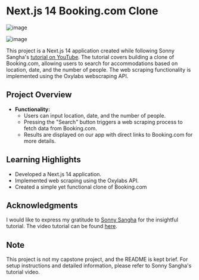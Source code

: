 # Next.js 14 Booking.com Clone

![image](https://github.com/randilt/booking.com-clone-nextjs14/assets/51049280/41e0f5a7-3969-4ddf-af74-16b28d1a8ff3)

![image](https://github.com/randilt/booking.com-clone-nextjs14/assets/51049280/82e9a260-99c6-474b-9654-0cd774e56f49)


This project is a Next.js 14 application created while following Sonny Sangha's [tutorial on YouTube](https://www.youtube.com/watch?v=SnJ6EmCWA_Y&t=2116s). The tutorial covers building a clone of Booking.com, allowing users to search for accommodations based on location, date, and the number of people. The web scraping functionality is implemented using the Oxylabs webscraping API.

## Project Overview

- **Functionality:**
  - Users can input location, date, and the number of people.
  - Pressing the "Search" button triggers a web scraping process to fetch data from Booking.com.
  - Results are displayed on our app with direct links to Booking.com for more details.

## Learning Highlights

- Developed a Next.js 14 application.
- Implemented web scraping using the Oxylabs API.
- Created a simple yet functional clone of Booking.com

## Acknowledgments

I would like to express my gratitude to [Sonny Sangha](https://www.youtube.com/@SonnySangha) for the insightful tutorial. The video tutorial can be found [here](https://www.youtube.com/watch?v=SnJ6EmCWA_Y&t=2116s).

## Note

This project is not my capstone project, and the README is kept brief. For setup instructions and detailed information, please refer to Sonny Sangha's tutorial video.


